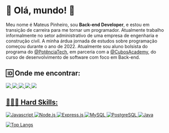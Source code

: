 # 👋 Olá, mundo! 👋

Meu nome é Mateus Pinheiro, sou **Back-end Developer**, e estou em transição de carreira para me tornar um programador. Atualmente trabalho informalmente no setor administrativo de uma empresa de engenharia e construção civil. A minha árdua jornada de estudos sobre programação começou durante o ano de 2022. Atualmente sou aluno bolsista do programa do [@PotênciaTech](https://potenciatech.com.br/), em parceria com a [@CubosAcademy](https://aulas.cubos.academy/), do curso de desenvolvimento de software com foco em Back-end.

## 🆔 Onde me encontrar:
<a href="https://www.linkedin.com/in/mateus-pa/">
  <img src="https://img.shields.io/badge/LinkedIn-0077B5?style=for-the-badge&logo=linkedin&logoColor=white" />
</a>
<a href="https://www.instagram.com/matsu.pa/">
  <img src="https://img.shields.io/badge/Instagram-E4405F?style=for-the-badge&logo=instagram&logoColor=white" />
</a>
<a href="https://www.hackerrank.com/mateuspinheiro11">
  <img src="https://img.shields.io/badge/-Hackerrank-2EC866?style=for-the-badge&logo=HackerRank&logoColor=white" />
</a>
<a href="https://github.com/mateus-pa">
  <img src="https://img.shields.io/badge/GitHub-100000?style=for-the-badge&logo=github&logoColor=white" />
</a>
<a href="mailto:mateuspinheiro1410@hotmail.com">
  <img src="https://media.tenor.com/mpRJETAa-WwAAAAd/chopper-tony-chopper.gif"/>

## 👨🏽‍💻 Hard Skills:
![Javascript](https://img.shields.io/badge/JavaScript-323330?style=for-the-badge&logo=javascript&logoColor=F7DF1E)
![Node.js](https://img.shields.io/badge/Node%20js-339933?style=for-the-badge&logo=nodedotjs&logoColor=white)
![Express.js](https://img.shields.io/badge/Express%20js-000000?style=for-the-badge&logo=express&logoColor=white)
![MySQL](https://img.shields.io/badge/MySQL-005C84?style=for-the-badge&logo=mysql&logoColor=white)
![PostgreSQL](https://img.shields.io/badge/PostgreSQL-316192?style=for-the-badge&logo=postgresql&logoColor=white)
![Java](https://img.shields.io/badge/java-%23ED8B00.svg?style=for-the-badge&logo=openjdk&logoColor=white)

![Top Langs](https://github-readme-stats.vercel.app/api/top-langs/?username=mateus-pa)
